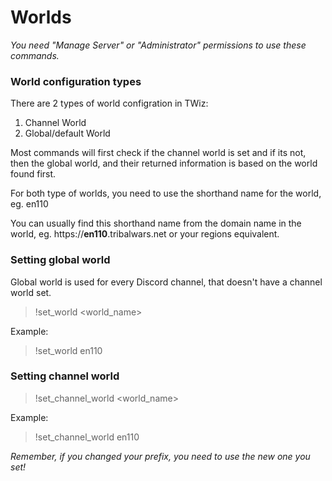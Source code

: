 # Worlds

*You need "Manage Server" or "Administrator" permissions to use these commands.*

### World configuration types

There are 2 types of world configration in TWiz:

1. Channel World
2. Global/default World

Most commands will first check if the channel world is set and if its not, then the global world, and their returned information is based on the world found first.

For both type of worlds, you need to use the shorthand name for the world, eg. en110

You can usually find this shorthand name from the domain name in the world, eg. https://**en110**.tribalwars.net or your regions equivalent.

### Setting global world

Global world is used for every Discord channel, that doesn't have a channel world set.

> !set_world \<world_name>

Example:

> !set_world en110

### Setting channel world

> !set_channel_world \<world_name>

Example:

> !set_channel_world en110


*Remember, if you changed your prefix, you need to use the new one you set!*